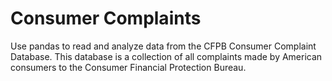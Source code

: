 # Consumer Complaints

Use pandas to read and analyze data from the CFPB Consumer Complaint Database. This database is a collection of all complaints made by American consumers to the Consumer Financial Protection Bureau.
